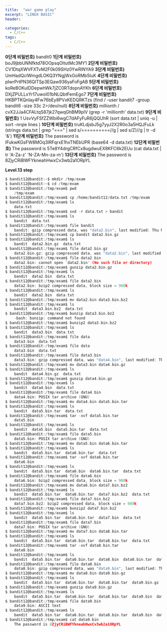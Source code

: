 ```yaml
---
title:  "war game play"
excerpt: "LINUX BASIC"
header:

categories:
  - C/C++
tags:
  - C/C++
---
```


**0단계 비밀번호)** bandit0
**1단계 비밀번호)** boJ9jbbUNNfktd78OOpsqOltutMc3MY1
**2단계 비밀번호)** CV1DtqXWVFXTvM2F0k09SHz0YwRINYA9
**3단계 비밀번호)** UmHadQclWmgdLOKQ3YNgjWxGoRMb5luK
**4단계 비밀번호)** pIwrPrtPN36QITSp3EQaw936yaFoFgAB
**5단계 비밀번호)** koReBOKuIDDepwhWk7jZC0RTdopnAYKh
**6단계 비밀번호)** DXjZPULLxYr17uwoI01bNLQbtFemEgo7
**7단계 비밀번호)** HKBPTKQnIay4Fw76bEy8PVxKEDQRKTzs (find / -user bandit7 -group bandit6 -size 33c 2>/dev/null)
**8단계 비밀번호)** millionth / cvX2JJa4CFALtqS87jk27qwqGhBM9plV (grep -r 'millionth' data.txt)
**9단계 비밀번호)** 1 UsvVyFSfZZWbi6wgC7dAFyFuR6jQQUhR  (sort data.txt | uniq -u | sort -nrqie lines )
**10단계 비밀번호)** truKLdjsbJ5g7yyJ2X2R0o3a5HQJFuLk   (strings data.txt | grep "===" |  sed s/==========//g | sed s/Z\)//g | tr -d '&')
**11단계 비밀번호)** The password is IFukwKGsFW8MOq3IRFqrxE1hxTNEbUPR (base64 -d data.txt)
**12단계 비밀번호)** The password is 5Te8Y4drgCRfCx8ugdwuEX8KFC6k2EUu (cat data.txt | tr 'A-Za-z' 'N-ZA-Mn-za-m')
**13단계 비밀번호)** The password is 8ZjyCRiBWFYkneahHwxCv3wb2a1ORpYL 

**Level.13 step**

```c
$ bandit12@bandit:~$ mkdir /tmp/exam
$ bandit12@bandit:~$ cd /tmp/exam
$ bandit12@bandit:/tmp/exam$ pwd
	/tmp/exam
$ bandit12@bandit:/tmp/exam$ cp /home/bandit12/data.txt /tmp/exam
$ bandit12@bandit:/tmp/exam$ ls
	data.txt
$ bandit12@bandit:/tmp/exam$ xxd -r data.txt > bandit
$ bandit12@bandit:/tmp/exam$ ls
	bandit  data.txt
$ bandit12@bandit:/tmp/exam$ file bandit
	bandit: gzip compressed data, was "data2.bin", last modified: Thu May  7 18:14:30 2020, max compression, from Unix
$ bandit12@bandit:/tmp/exam$ cp bandit data2.bin.gz
$ bandit12@bandit:/tmp/exam$ ls
	bandit  data2.bin.gz  data.txt
$ bandit12@bandit:/tmp/exam$ file data2.bin.gz
	data2.bin.gz: gzip compressed data, was "data2.bin", last modified: Thu May  7 18:14:30 2020, max compression, from Unix
$ bandit12@bandit:/tmp/exam$ file data2.bin
	data2.bin: cannot open `data2.bin' (No such file or directory)
$ bandit12@bandit:/tmp/exam$ gunzip data2.bin.gz
$ bandit12@bandit:/tmp/exam$ ls
	bandit  data2.bin  data.txt
$ bandit12@bandit:/tmp/exam$ file data2.bin
	data2.bin: bzip2 compressed data, block size = 900k
$ bandit12@bandit:/tmp/exam$ ls
	bandit  data2.bin  data.txt
$ bandit12@bandit:/tmp/exam$ mv data2.bin data3.bin.bz2
$ bandit12@bandit:/tmp/exam$ ls
	bandit  data3.bin.bz2  data.txt
$ bandit12@bandit:/tmp/exam$ bunzip data3.bin.bz2
	-bash: bunzip: command not found
$ bandit12@bandit:/tmp/exam$ bunzip2 data3.bin.bz2
$ bandit12@bandit:/tmp/exam$ ls
	bandit  data3.bin  data.txt
$ bandit12@bandit:/tmp/exam$ file data
	data3.bin  data.txt
$ bandit12@bandit:/tmp/exam$ file data
	data3.bin  data.txt
$ bandit12@bandit:/tmp/exam$ file data3.bin
	data3.bin: gzip compressed data, was "data4.bin", last modified: Thu May  7 18:14:30 2020, max compression, from Unix
$ bandit12@bandit:/tmp/exam$ mv data3.bin data4.bin.gz
$ bandit12@bandit:/tmp/exam$ ls
	bandit  data4.bin.gz  data.txt
$ bandit12@bandit:/tmp/exam$ gunzip data4.bin.gz
$ bandit12@bandit:/tmp/exam$ ls
	bandit  data4.bin  data.txt
$ bandit12@bandit:/tmp/exam$ file data4.bin
	data4.bin: POSIX tar archive (GNU)
$ bandit12@bandit:/tmp/exam$ mv data4.bin data5.bin.tar
$ bandit12@bandit:/tmp/exam$ ls
	bandit  data5.bin.tar  data.txt
$ bandit12@bandit:/tmp/exam$ tar -xvf data5.bin.tar
	data5.bin
$ bandit12@bandit:/tmp/exam$ ls
	bandit  data5.bin  data5.bin.tar  data.txt
$ bandit12@bandit:/tmp/exam$ file data5.bin
	data5.bin: POSIX tar archive (GNU)
$ bandit12@bandit:/tmp/exam$ mv data5.bin data6.bin.tar
$ bandit12@bandit:/tmp/exam$ ls
	bandit  data5.bin.tar  data6.bin.tar  data.txt
$ bandit12@bandit:/tmp/exam$ tar -xvf data6.bin.tar
	data6.bin
$ bandit12@bandit:/tmp/exam$ ls
	bandit  data5.bin.tar  data6.bin  data6.bin.tar  data.txt
$ bandit12@bandit:/tmp/exam$ file data6.bin
	data6.bin: bzip2 compressed data, block size = 900k
$ bandit12@bandit:/tmp/exam$ mv data6.bin data7.bin.bz2
$ bandit12@bandit:/tmp/exam$ ls
	bandit  data5.bin.tar  data6.bin.tar  data7.bin.bz2  data.txt
$ bandit12@bandit:/tmp/exam$ file data7.bin.bz2
	data7.bin.bz2: bzip2 compressed data, block size = 900k
$ bandit12@bandit:/tmp/exam$ bunzip2 data7.bin.bz2
$ bandit12@bandit:/tmp/exam$ ls
	bandit  data5.bin.tar  data6.bin.tar  data7.bin  data.txt
$ bandit12@bandit:/tmp/exam$ file data7.bin
	data7.bin: POSIX tar archive (GNU)
$ bandit12@bandit:/tmp/exam$ mv data7.bin data8.bin.tar
$ bandit12@bandit:/tmp/exam$ ls
	bandit  data5.bin.tar  data6.bin.tar  data8.bin.tar  data.txt
$ bandit12@bandit:/tmp/exam$ tar -xvf data8.bin.tar
	data8.bin
$ bandit12@bandit:/tmp/exam$ ls
	bandit  data5.bin.tar  data6.bin.tar  data8.bin  data8.bin.tar  data.txt
$ bandit12@bandit:/tmp/exam$ file data8.bin
	data8.bin: gzip compressed data, was "data9.bin", last modified: Thu May  7 18:14:30 2020, max compression, from Unix
$ bandit12@bandit:/tmp/exam$ mv data8.bin data9.bin.gz
$ bandit12@bandit:/tmp/exam$ ls
	bandit  data5.bin.tar  data6.bin.tar  data8.bin.tar  data9.bin.gz  data.txt
$ bandit12@bandit:/tmp/exam$ gunzip data9.bin.gz
$ bandit12@bandit:/tmp/exam$ ls
	bandit  data5.bin.tar  data6.bin.tar  data8.bin.tar  data9.bin  data.txt
$ bandit12@bandit:/tmp/exam$ file data9.bin
	data9.bin: ASCII text
$ bandit12@bandit:/tmp/exam$ ls
	bandit  data5.bin.tar  data6.bin.tar  data8.bin.tar  data9.bin  data.txt
$ bandit12@bandit:/tmp/exam$ cat data9.bin
	The password is 8ZjyCRiBWFYkneahHwxCv3wb2a1ORpYL
```  

